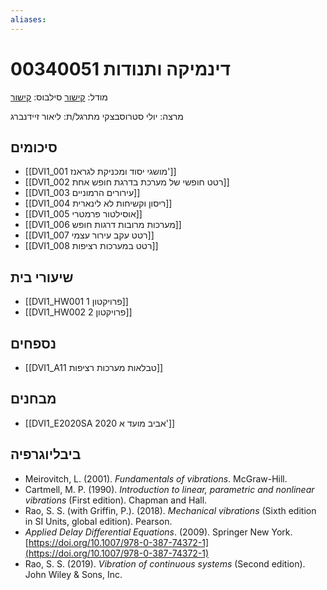```yaml
---
aliases:
---
```

# דינמיקה ותנודות 00340051

מודל: [קישור](https://moodle24.technion.ac.il/course/view.php?id=143)
סילבוס: [קישור](https://moodle24.technion.ac.il/pluginfile.php/188367/mod_resource/content/1/Syllabus_2024_2025_to_publish_11.11.2024%20-Gilad%20Israel.pdf)

מרצה: יולי סטרוסבצקי
מתרגל/ת: ליאור זיידנברג

## סיכומים
- [[DVI1_001 מושגי יסוד ומכניקת לגראנז']]
- [[DVI1_002 רטט חופשי של מערכת  בדרגת חופש אחת]]
- [[DVI1_003 עירורים הרמוניים]]
- [[DVI1_004 ריסון וקשיחות לא לינארית]]
- [[DVI1_005 אוסילטור פרמטרי]]
- [[DVI1_006 מערכות מרובות דרגות חופש]]
- [[DVI1_007 רטט עקב עירור עצמי]]
- [[DVI1_008 רטט במערכות רציפות]]
## שיעורי בית
- [[DVI1_HW001 פרויקטון 1]]
- [[DVI1_HW002 פרויקטון 2]]

## נספחים

- [[DVI1_A11 טבלאות מערכות רציפות]]

## מבחנים
- [[DVI1_E2020SA 2020 אביב מועד א']]

## ביבליוגרפיה
- Meirovitch, L. (2001). _Fundamentals of vibrations_. McGraw-Hill.
- Cartmell, M. P. (1990). _Introduction to linear, parametric and nonlinear vibrations_ (First edition). Chapman and Hall.
- Rao, S. S. (with Griffin, P.). (2018). _Mechanical vibrations_ (Sixth edition in SI Units, global edition). Pearson.
- _Applied Delay Differential Equations_. (2009). Springer New York. [https://doi.org/10.1007/978-0-387-74372-1](https://doi.org/10.1007/978-0-387-74372-1)
- Rao, S. S. (2019). _Vibration of continuous systems_ (Second edition). John Wiley & Sons, Inc.
